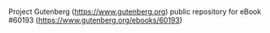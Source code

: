 Project Gutenberg (https://www.gutenberg.org) public repository for eBook #60193 (https://www.gutenberg.org/ebooks/60193)
